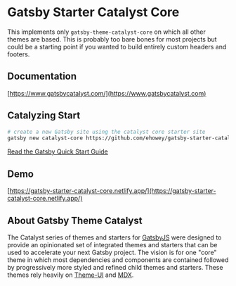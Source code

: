 # Gatsby Starter Catalyst Core

This implements only `gatsby-theme-catalyst-core` on which all other themes are based. This is probably too bare bones for most projects but could be a starting point if you wanted to build entirely custom headers and footers.

## Documentation

[https://www.gatsbycatalyst.com/](https://www.gatsbycatalyst.com)

## Catalyzing Start

```sh
# create a new Gatsby site using the catalyst core starter site
gatsby new catalyst-core https://github.com/ehowey/gatsby-starter-catalyst-core
```

[Read the Gatsby Quick Start Guide](https://www.gatsbyjs.com/docs/quick-start)

## Demo

[https://gatsby-starter-catalyst-core.netlify.app/](https://gatsby-starter-catalyst-core.netlify.app/)

## About Gatsby Theme Catalyst

The Catalyst series of themes and starters for [GatsbyJS](https://www.gatsbyjs.com/) were designed to provide an opinionated set of integrated themes and starters that can be used to accelerate your next Gatsby project. The vision is for one "core" theme in which most dependencies and components are contained followed by progressively more styled and refined child themes and starters. These themes rely heavily on [Theme-UI](https://theme-ui.com/) and [MDX](https://mdxjs.com/getting-started/gatsby/).

